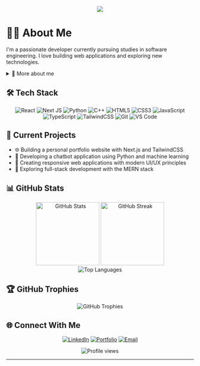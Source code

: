 <div align="center">
  <img src="https://readme-typing-svg.herokuapp.com/?lines=Hello,+I'm+Seth!;Welcome+to+my+GitHub+profile!&center=true&width=380&height=50">
</div>

# 👨‍💻 About Me
I'm a passionate developer currently pursuing studies in software engineering. I love building web applications and exploring new technologies.

<details>
<summary>🌱 More about me</summary>
<br>
  
- 🔭 I'm currently working on expanding my full-stack development skills
- 📚 I'm always learning and exploring new technologies
- 💬 Ask me about React, Next.js, or anything web development related!
  
</details>

## 🛠️ Tech Stack
<div align="center">

![React](https://img.shields.io/badge/react-%2320232a.svg?style=for-the-badge&logo=react&logoColor=%2361DAFB)
![Next JS](https://img.shields.io/badge/Next-black?style=for-the-badge&logo=next.js&logoColor=white)
![Python](https://img.shields.io/badge/python-3670A0?style=for-the-badge&logo=python&logoColor=ffdd54)
![C++](https://img.shields.io/badge/cpp-%2300599C.svg?style=for-the-badge&logo=c&logoColor=white)
![HTML5](https://img.shields.io/badge/html5-%23E34F26.svg?style=for-the-badge&logo=html5&logoColor=white)
![CSS3](https://img.shields.io/badge/css3-%231572B6.svg?style=for-the-badge&logo=css3&logoColor=white)
![JavaScript](https://img.shields.io/badge/javascript-%23323330.svg?style=for-the-badge&logo=javascript&logoColor=%23F7DF1E)
![TypeScript](https://img.shields.io/badge/typescript-%23007ACC.svg?style=for-the-badge&logo=typescript&logoColor=white)
![TailwindCSS](https://img.shields.io/badge/tailwindcss-%2338B2AC.svg?style=for-the-badge&logo=tailwind-css&logoColor=white)
![Git](https://img.shields.io/badge/git-%23F05033.svg?style=for-the-badge&logo=git&logoColor=white)
![VS Code](https://img.shields.io/badge/VS%20Code-0078d7.svg?style=for-the-badge&logo=visual-studio-code&logoColor=white)

</div>

## 🚀 Current Projects
- 🌐 Building a personal portfolio website with Next.js and TailwindCSS
- 🤖 Developing a chatbot application using Python and machine learning
- 📱 Creating responsive web applications with modern UI/UX principles
- 🧪 Exploring full-stack development with the MERN stack

## 📊 GitHub Stats
<div align="center">
  <img src="https://github-readme-stats.vercel.app/api?username=SethMcN&theme=tokyonight&hide_border=true&include_all_commits=false&count_private=true" alt="GitHub Stats" height="170" />
  <img src="https://github-readme-streak-stats.herokuapp.com/?user=SethMcN&theme=tokyonight&hide_border=true" alt="GitHub Streak" height="170" />
</div>

<div align="center">
  <img src="https://github-readme-stats.vercel.app/api/top-langs/?username=SethMcN&theme=tokyonight&hide_border=true&include_all_commits=false&count_private=true&layout=compact" alt="Top Languages" />
</div>

## 🏆 GitHub Trophies
<div align="center">
  <img src="https://github-profile-trophy.vercel.app/?username=SethMcN&theme=nord&no-frame=true&no-bg=false&margin-w=4" alt="GitHub Trophies" />
</div>

## 🌐 Connect With Me
<div align="center">
  
[![LinkedIn](https://img.shields.io/badge/LinkedIn-0077B5?style=for-the-badge&logo=linkedin&logoColor=white)](https://linkedin.com/in/YourProfileHere)
[![Portfolio](https://img.shields.io/badge/Portfolio-FF5722?style=for-the-badge&logo=todoist&logoColor=white)](https://seth-mcnaughton.com)
[![Email](https://img.shields.io/badge/Email-D14836?style=for-the-badge&logo=gmail&logoColor=white)](mailto:sdmcn43@outlook.com)

</div>

<div align="center">
  <img src="https://komarev.com/ghpvc/?username=SethMcN&label=Profile%20views&color=0e75b6&style=flat" alt="Profile views" />
</div>

---
